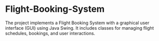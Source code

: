 # Flight-Booking-System
The project implements a Flight Booking System with a graphical user interface (GUI) using Java Swing. It includes classes for managing flight schedules, bookings, and user interactions.

